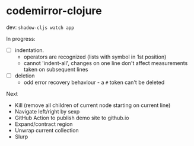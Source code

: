 # codemirror-clojure

dev: `shadow-cljs watch app`

In progress:
- [ ] indentation.
  - operators are recognized (lists with symbol in 1st position)
  - cannot 'indent-all', changes on one line don't affect measurements taken on subsequent lines
- [ ] deletion
  - odd error recovery behaviour - a `#` token can't be deleted

Next
- Kill (remove all children of current node starting on current line)
- Navigate left/right by sexp
- GitHub Action to publish demo site to github.io
- Expand/contract region
- Unwrap current collection
- Slurp

